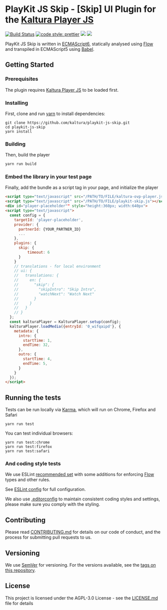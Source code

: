 # PlayKit JS Skip - [Skip] UI Plugin for the [Kaltura Player JS]

[![Build Status](https://travis-ci.com/kaltura/playkit-js-avplay.svg?branch=master)](https://travis-ci.org/kaltura/playkit-js-skip)
[![code style: prettier](https://img.shields.io/badge/code_style-prettier-ff69b4.svg?style=flat-square)](https://github.com/prettier/prettier)
[![](https://img.shields.io/npm/v/@playkit-js/skip/latest.svg)](https://www.npmjs.com/package/@playkit-js/skip)
[![](https://img.shields.io/npm/v/@playkit-js/skip/canary.svg)](https://www.npmjs.com/package/@playkit-js/skip/v/canary)

PlayKit JS Skip is written in [ECMAScript6], statically analysed using [Flow] and transpiled in ECMAScript5 using [Babel].

[flow]: https://flow.org/
[ecmascript6]: https://github.com/ericdouglas/ES6-Learning#articles--tutorials
[babel]: https://babeljs.io
[kaltura player js]: https://github.com/kaltura/kaltura-player-js

## Getting Started

### Prerequisites

The plugin requires [Kaltura Player JS] to be loaded first.

### Installing

First, clone and run [yarn] to install dependencies:

[yarn]: https://yarnpkg.com/lang/en/

```
git clone https://github.com/kaltura/playkit-js-skip.git
cd playkit-js-skip
yarn install
```

### Building

Then, build the player

```javascript
yarn run build
```

### Embed the library in your test page

Finally, add the bundle as a script tag in your page, and initialize the player

```html
<script type="text/javascript" src="/PATH/TO/FILE/kaltura-ovp-player.js"></script>
<script type="text/javascript" src="/PATH/TO/FILE/playkit-skip.js"></script>
<div id="player-placeholder"" style="height:360px; width:640px">
<script type="text/javascript">
  const config = {
    targetId: 'player-placeholder',
    provider: {
      partnerId: {YOUR_PARTNER_ID}
      ...
    },
    plugins: {
      skip: {
          timeout: 6
      }
    }
    // translations - for local environment
    // ui: {
    //   translations: {
    //     en: {
    //       "skip": {
    //         "skipIntro": "Skip Intro",
    //         "watchNext": "Watch Next"
    //       }
    //     }
    //   }
    // }
  };
  const kalturaPlayer = KalturaPlayer.setup(config);
  kalturaPlayer.loadMedia({entryId: '0_wifqaipd'}, {
    metadata: {
      intro: {
        startTime: 1,
        endTime: 32,
      },
      outro: {
        startTime: 4,
        endTime: 5,
      }
    }
  });
</script>
```

## Running the tests

Tests can be run locally via [Karma], which will run on Chrome, Firefox and Safari

[karma]: https://karma-runner.github.io/1.0/index.html

```
yarn run test
```

You can test individual browsers:

```
yarn run test:chrome
yarn run test:firefox
yarn run test:safari
```

### And coding style tests

We use ESLint [recommended set](http://eslint.org/docs/rules/) with some additions for enforcing [Flow] types and other rules.

See [ESLint config](.eslintrc.json) for full configuration.

We also use [.editorconfig](.editorconfig) to maintain consistent coding styles and settings, please make sure you comply with the styling.

## Contributing

Please read [CONTRIBUTING.md](https://gist.github.com/PurpleBooth/b24679402957c63ec426) for details on our code of conduct, and the process for submitting pull requests to us.

## Versioning

We use [SemVer](http://semver.org/) for versioning. For the versions available, see the [tags on this repository](https://github.com/kaltura/playkit-js-skip/tags).

## License

This project is licensed under the AGPL-3.0 License - see the [LICENSE.md](LICENSE.md) file for details
